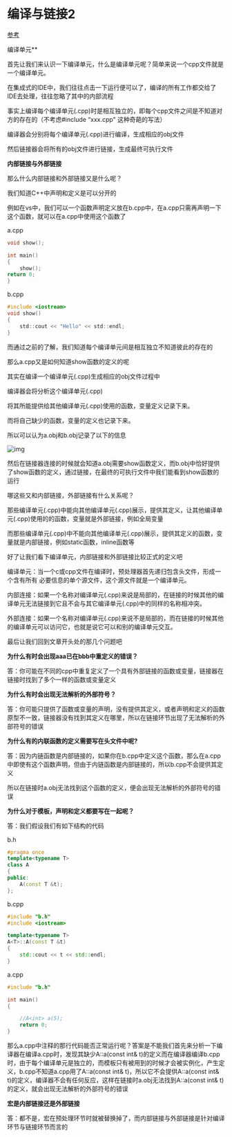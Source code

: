 # 编译与链接2

[参考](https://cloud.tencent.com/developer/article/1037714)

编译单元\*\*

首先让我们来认识一下编译单元，什么是编译单元呢？简单来说一个cpp文件就是一个编译单元。

在集成式的IDE中，我们往往点击一下运行便可以了，编译的所有工作都交给了IDE去处理，往往忽略了其中的内部流程

事实上编译每个编译单元\(.cpp\)时是相互独立的，即每个cpp文件之间是不知道对方的存在的（不考虑\#include “xxx.cpp" 这种奇葩的写法）

编译器会分别将每个编译单元\(.cpp\)进行编译，生成相应的obj文件

然后链接器会将所有的obj文件进行链接，生成最终可执行文件

**内部链接与外部链接**

那么什么内部链接和外部链接又是什么呢？

我们知道C++中声明和定义是可以分开的

例如在vs中，我们可以一个函数声明定义放在b.cpp中，在a.cpp只需再声明一下这个函数，就可以在a.cpp中使用这个函数了

a.cpp

```c
void show();

int main()
{
    show();
return 0;
}
```

b.cpp

```c
#include <iostream>
void show()
{
    std::cout << "Hello" << std::endl;
}
```

而通过之前的了解，我们知道每个编译单元间是相互独立不知道彼此的存在的

那么a.cpp又是如何知道show函数的定义的呢

其实在编译一个编译单元\(.cpp\)生成相应的obj文件过程中

编译器会将分析这个编译单元\(.cpp\)

将其所能提供给其他编译单元\(.cpp\)使用的函数，变量定义记录下来。

而将自己缺少的函数，变量的定义也记录下来。

所以可以认为a.obj和b.obj记录了以下的信息

![img](https://github.com/csysl/csysl.github.io/tree/0bd19b8dc72814ad1fdc23adbfb9a9ba2446d2d2/0概念和思想/D:/0文件/netstore/notebook/c++/概念和思想/o6zwverip9.png)

然后在链接器连接的时候就会知道a.obj需要show函数定义，而b.obj中恰好提供了show函数的定义，通过链接，在最终的可执行文件中我们能看到show函数的运行

哪这些又和内部链接，外部链接有什么关系呢？

那些编译单元\(.cpp\)中能向其他编译单元\(.cpp\)展示，提供其定义，让其他编译单元\(.cpp\)使用的的函数，变量就是外部链接，例如全局变量

而那些编译单元\(.cpp\)中不能向其他编译单元\(.cpp\)展示，提供其定义的函数，变量就是内部链接，例如static函数，inline函数等

好了让我们看下编译单元，内部链接和外部链接比较正式的定义吧

编译单元：当一个c或cpp文件在编译时，预处理器首先递归包含头文件，形成一个含有所有 必要信息的单个源文件，这个源文件就是一个编译单元。

内部连接：如果一个名称对编译单元\(.cpp\)来说是局部的，在链接的时候其他的编译单元无法链接到它且不会与其它编译单元\(.cpp\)中的同样的名称相冲突。

外部连接：如果一个名称对编译单元\(.cpp\)来说不是局部的，而在链接的时候其他的编译单元可以访问它，也就是说它可以和别的编译单元交互。

最后让我们回到文章开头处的那几个问题吧

**为什么有时会出现aaa已在bbb中重定义的错误？**

答：你可能在不同的cpp中重复定义了一个具有外部链接的函数或变量，链接器在链接时找到了多个一样的函数或变量定义

**为什么有时会出现无法解析的外部符号？**

答：你可能只提供了函数或变量的声明，没有提供其定义，或者声明和定义的函数原型不一致，链接器没有找到其定义在哪里，所以在链接环节出现了无法解析的外部符号的错误

**为什么有的内联函数的定义需要写在头文件中呢?**

答：因为内链函数是内部链接的，如果你在b.cpp中定义这个函数，那么在a.cpp中即使有这个函数声明，但由于内链函数是内部链接的，所以b.cpp不会提供其定义

所以在链接时a.obj无法找到这个函数的定义，便会出现无法解析的外部符号的错误

**为什么对于模板，声明和定义都要写在一起呢？**

答：我们假设我们有如下结构的代码

b.h

```cpp
#pragma once
template<typename T>
class A
{
public:
    A(const T &t);
};
```

b.cpp

```cpp
#include "b.h"
#include <iostream>

template<typename T>
A<T>::A(const T &t)
{
    std::cout << t << std::endl;
}
```

a.cpp

```cpp
#include "b.h"

int main()
{

    //A<int> a(5);
    return 0;
}
```

那么a.cpp中注释的那行代码能否正常运行呢？答案是不能我们首先来分析一下编译器在编译a.cpp时，发现其缺少A::a\(const int& t\)的定义而在编译器编译b.cpp时，由于每个编译单元是独立的，而模板只有被用到的时候才会被实例化，产生定义，b.cpp不知道a.cpp用了A::a\(const int& t\)，所以它不会提供A::a\(const int& t\)的定义，编译器不会有任何反应，这样在链接时a.obj无法找到A::a\(const int& t\)的定义，就会出现无法解析的外部符号的错误

**宏是内部链接还是外部链接**

答：都不是，宏在预处理环节时就被替换掉了，而内部链接与外部链接是针对编译环节与链接环节而言的

